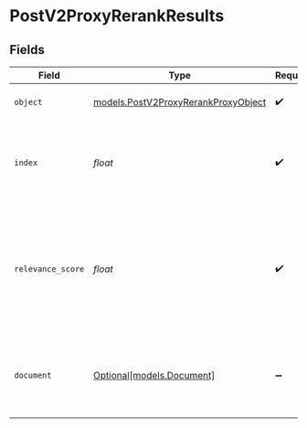 # PostV2ProxyRerankResults


## Fields

| Field                                                                                                                                                               | Type                                                                                                                                                                | Required                                                                                                                                                            | Description                                                                                                                                                         |
| ------------------------------------------------------------------------------------------------------------------------------------------------------------------- | ------------------------------------------------------------------------------------------------------------------------------------------------------------------- | ------------------------------------------------------------------------------------------------------------------------------------------------------------------- | ------------------------------------------------------------------------------------------------------------------------------------------------------------------- |
| `object`                                                                                                                                                            | [models.PostV2ProxyRerankProxyObject](../models/postv2proxyrerankproxyobject.md)                                                                                    | :heavy_check_mark:                                                                                                                                                  | The object type, which is always `rerank`.                                                                                                                          |
| `index`                                                                                                                                                             | *float*                                                                                                                                                             | :heavy_check_mark:                                                                                                                                                  | Corresponds to the index in the original list of documents to which the ranked document belongs.                                                                    |
| `relevance_score`                                                                                                                                                   | *float*                                                                                                                                                             | :heavy_check_mark:                                                                                                                                                  | Relevance scores are normalized to be in the range [0, 1]. Scores close to 1 indicate a high relevance to the query, and scores closer to 0 indicate low relevance. |
| `document`                                                                                                                                                          | [Optional[models.Document]](../models/document.md)                                                                                                                  | :heavy_minus_sign:                                                                                                                                                  | If return_documents is set as false this will return none, if true it will return the documents passed in                                                           |